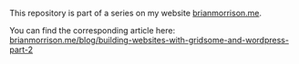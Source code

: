 This repository is part of a series on my website [brianmorrison.me](https://brianmorrison.me).

You can find the corresponding article here: [brianmorrison.me/blog/building-websites-with-gridsome-and-wordpress-part-2](https://brianmorrison.me/blog/building-websites-with-gridsome-and-wordpress-part-3)